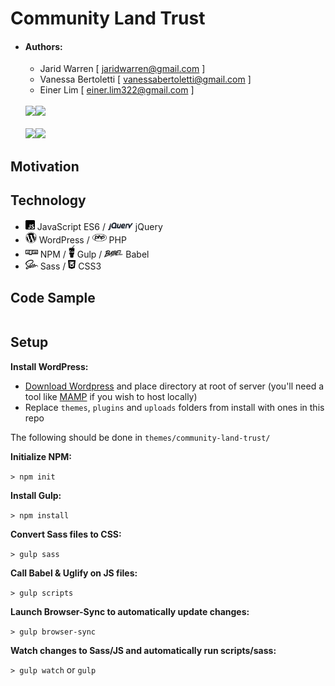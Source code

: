 # Community Land Trust

* #### Authors:
  * Jarid Warren [ <jaridwarren@gmail.com> ]
  * Vanessa Bertoletti [ <vanessabertoletti@gmail.com> ]
  * Einer Lim [ <einer.lim322@gmail.com> ]
  <br />
  <img src="./themes/community-land-trust/assets/images/readme-images/home-demo.gif" width="525"><img src="./themes/community-land-trust/assets/images/readme-images/mobile-home-demo.gif" width="225">
  <br />
  <br />
  <img src="./themes/community-land-trust/assets/images/readme-images/map-demo.gif" width="525"><img src="./themes/community-land-trust/assets/images/readme-images/mobile-map-demo.gif" width="225">

## Motivation

## Technology

- <img src="./themes/community-land-trust/assets/images/readme-images/js.svg" width="15"> JavaScript ES6 / <img src="./themes/community-land-trust/assets/images/readme-images/jquery.svg" width="40"> jQuery
- <img src="./themes/community-land-trust/assets/images/readme-images/wordpress.svg" width="18"> WordPress / <img src="./themes/community-land-trust/assets/images/readme-images/php.svg" width="23"> PHP
- <img src="./themes/community-land-trust/assets/images/readme-images/npm.svg" width="20"> NPM / <img src="./themes/community-land-trust/assets/images/readme-images/gulp.svg" width="10"> Gulp / <img src="./themes/community-land-trust/assets/images/readme-images/babel.svg" width="30"> Babel
- <img src="./themes/community-land-trust/assets/images/readme-images/sass.svg" width="20"> Sass / <img src="./themes/community-land-trust/assets/images/readme-images/css3.svg" width="12"> CSS3

## Code Sample

```javascript
```

## Setup

**Install WordPress:**

- [Download Wordpress](https://wordpress.org/latest.zip) and place directory at root of server (you'll need a tool like [MAMP](https://www.mamp.info/en/) if you wish to host locally)
- Replace `themes`, `plugins` and `uploads` folders from install with ones in this repo

The following should be done in `themes/community-land-trust/`

**Initialize NPM:**

`> npm init`

**Install Gulp:**

`> npm install`

**Convert Sass files to CSS:**

`> gulp sass`

**Call Babel & Uglify on JS files:**

`> gulp scripts`

**Launch Browser-Sync to automatically update changes:**

`> gulp browser-sync`

**Watch changes to Sass/JS and automatically run scripts/sass:**

`> gulp watch` or `gulp`
